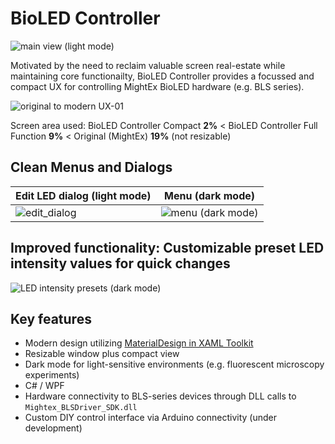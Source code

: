 # BioLED Controller

![main view (light mode)](https://github.com/user-attachments/assets/846872fc-f9ca-4495-8687-47de6e9c514e)

Motivated by the need to reclaim valuable screen real-estate while maintaining core functionailty, BioLED Controller provides a focussed and compact UX for controlling MightEx BioLED hardware (e.g. BLS series).

![original to modern UX-01](https://github.com/user-attachments/assets/268c60c3-d8be-49ab-a64d-a3bcd33c43ac)

Screen area used: BioLED Controller Compact **2%** < BioLED Controller Full Function **9%** < Original (MightEx) **19%** (not resizable)



## Clean Menus and Dialogs

| Edit LED dialog (light mode)  | Menu (dark mode) |
| ------------- | ------------- |
| ![edit_dialog](https://github.com/user-attachments/assets/1c18cf31-23e7-458c-8cf3-4aad584c495f)  |  ![menu (dark mode)](https://github.com/user-attachments/assets/d285bf93-55dc-46e8-ac94-617221c17b06) | 



## Improved functionality: Customizable preset LED intensity values for quick changes

![LED intensity presets (dark mode)](https://github.com/user-attachments/assets/142deb44-40a3-4059-8051-202b905b3ef8)



## Key features
+ Modern design utilizing [MaterialDesign in XAML Toolkit](https://github.com/MaterialDesignInXAML)
+ Resizable window plus compact view
+ Dark mode for light-sensitive environments (e.g. fluorescent microscopy experiments)
+ C# / WPF 
+ Hardware connectivity to BLS-series devices through DLL calls to `Mightex_BLSDriver_SDK.dll`
+ Custom DIY control interface via Arduino connectivity (under development)



